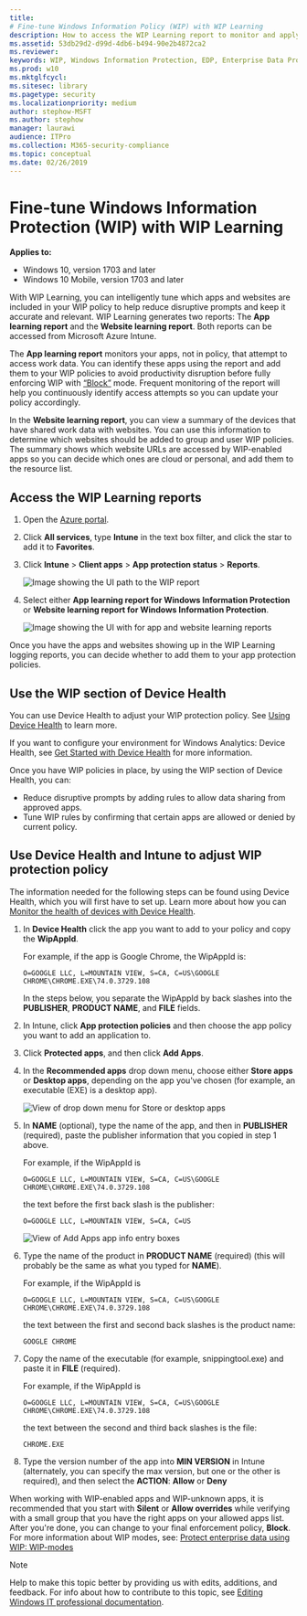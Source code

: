```yaml
---
title: 
# Fine-tune Windows Information Policy (WIP) with WIP Learning
description: How to access the WIP Learning report to monitor and apply Windows Information Protection in your company.
ms.assetid: 53db29d2-d99d-4db6-b494-90e2b4872ca2
ms.reviewer: 
keywords: WIP, Windows Information Protection, EDP, Enterprise Data Protection, WIP Learning
ms.prod: w10
ms.mktglfcycl:
ms.sitesec: library
ms.pagetype: security
ms.localizationpriority: medium
author: stephow-MSFT
ms.author: stephow
manager: laurawi
audience: ITPro
ms.collection: M365-security-compliance
ms.topic: conceptual
ms.date: 02/26/2019
---
```


# Fine-tune Windows Information Protection (WIP) with WIP Learning
**Applies to:**

- Windows 10, version 1703 and later
- Windows 10 Mobile, version 1703 and later

With WIP Learning, you can intelligently tune which apps and websites are included in your WIP policy to help reduce disruptive prompts and keep it accurate and relevant. WIP Learning generates two reports: The **App learning report** and the **Website learning report**. Both reports can be accessed from Microsoft Azure Intune.

The **App learning report** monitors your apps, not in policy, that attempt to access work data. You can identify these apps using the report and add them to your WIP policies to avoid productivity disruption before fully enforcing WIP with [“Block”](protect-enterprise-data-using-wip.md#bkmk-modes) mode. Frequent monitoring of the report will help you continuously identify access attempts so you can update your policy accordingly.

In the **Website learning report**, you can view a summary of the devices that have shared work data with websites. You can use this information to determine which websites should be added to group and user WIP policies. The summary shows which website URLs are accessed by WIP-enabled apps so you can decide which ones are cloud or personal, and add them to the resource list.

## Access the WIP Learning reports

1. Open the [Azure portal](https://portal.azure.com/). 

1. Click **All services**, type **Intune** in the text box filter, and click the star to add it to **Favorites**.

1. Click **Intune** > **Client apps** > **App protection status** > **Reports**.

   ![Image showing the UI path to the WIP report](images/access-wip-learning-report.png) 

1. Select either **App learning report for Windows Information Protection** or **Website learning report for Windows Information Protection**. 

   ![Image showing the UI with for app and website learning reports](images/wip-learning-select-report.png) 

Once you have the apps and websites showing up in the WIP Learning logging reports, you can decide whether to add them to your app protection policies. 

## Use the WIP section of Device Health

You can use Device Health to adjust your WIP protection policy. See [Using Device Health](https://docs.microsoft.com/windows/deployment/update/device-health-using#windows-information-protection) to learn more.

If you want to configure your environment for Windows Analytics: Device Health, see [Get Started with Device Health](https://docs.microsoft.com/windows/deployment/update/device-health-get-started) for more information.

Once you have WIP policies in place, by using the WIP section of Device Health, you can:

- Reduce disruptive prompts by adding rules to allow data sharing from approved apps.
- Tune WIP rules by confirming that certain apps are allowed or denied by current policy.

## Use Device Health and Intune to adjust WIP protection policy

The information needed for the following steps can be found using Device Health, which you will first have to set up. Learn more about how you can  [Monitor the health of devices with Device Health](https://docs.microsoft.com/windows/deployment/update/device-health-monitor).

1. In **Device Health** click the app you want to add to your policy and copy the **WipAppId**.

    For example, if the app is Google Chrome, the WipAppId is:

    `O=GOOGLE LLC, L=MOUNTAIN VIEW, S=CA, C=US\GOOGLE CHROME\CHROME.EXE\74.0.3729.108`
    
    In the steps below, you separate the WipAppId by back slashes into the **PUBLISHER**, **PRODUCT NAME**, and **FILE** fields.

2. In Intune, click **App protection policies** and then choose the app policy you want to add an application to.

3. Click **Protected apps**, and then click **Add Apps**.

4. In the **Recommended apps** drop down menu, choose either **Store apps** or **Desktop apps**, depending on the app you've chosen (for example, an executable (EXE) is a desktop app). 

    ![View of drop down menu for Store or desktop apps](images/wip-learning-choose-store-or-desktop-app.png)

5. In **NAME** (optional), type the name of the app, and then in **PUBLISHER** (required), paste the publisher information that you copied in step 1 above.

    For example, if the WipAppId is

    `O=GOOGLE LLC, L=MOUNTAIN VIEW, S=CA, C=US\GOOGLE CHROME\CHROME.EXE\74.0.3729.108`

    the text before the first back slash is the publisher:

    `O=GOOGLE LLC, L=MOUNTAIN VIEW, S=CA, C=US`

    ![View of Add Apps app info entry boxes](images/wip-learning-app-info.png)

6. Type the name of the product in **PRODUCT NAME** (required)  (this will probably be the same as what you typed for **NAME**).

    For example, if the WipAppId is

    `O=GOOGLE LLC, L=MOUNTAIN VIEW, S=CA, C=US\GOOGLE CHROME\CHROME.EXE\74.0.3729.108`

    the text between the first and second back slashes is the product name:

    `GOOGLE CHROME`

7. Copy the name of the executable (for example, snippingtool.exe) and paste it in **FILE** (required).

    For example, if the WipAppId is

    `O=GOOGLE LLC, L=MOUNTAIN VIEW, S=CA, C=US\GOOGLE CHROME\CHROME.EXE\74.0.3729.108`

    the text between the second and third back slashes is the file:

    `CHROME.EXE`

8. Type the version number of the app into **MIN VERSION** in Intune (alternately, you can specify the max version, but one or the other is required), and then select the **ACTION**: **Allow** or **Deny**

When working with WIP-enabled apps and WIP-unknown apps, it is recommended that you start with **Silent** or **Allow overrides** while verifying with a small group that you have the right apps on your allowed apps list. After you're done, you can change to your final enforcement policy, **Block**. For more information about WIP modes, see: [Protect enterprise data using WIP: WIP-modes](protect-enterprise-data-using-wip.md#bkmk-modes)

>[!NOTE]
>Help to make this topic better by providing us with edits, additions, and feedback. For info about how to contribute to this topic, see [Editing Windows IT professional documentation](https://github.com/Microsoft/windows-itpro-docs/blob/master/CONTRIBUTING.md).
